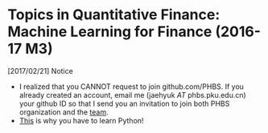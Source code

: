 # Topics in Quantitative Finance: Machine Learning for Finance (2016-17 M3)

[2017/02/21] Notice
* I realized that you CANNOT request to join github.com/PHBS. If you already created an account, email me (jaehyuk _AT_ phbs.pku.edu.cn)  your github ID so that I send you an invitation to join both PHBS organization and the [team](https://github.com/orgs/PHBS/teams/2016-tqf-ml).
* [This](http://blog.codeeval.com/codeevalblog/2015#.WKwjb1WGOUk=) is why you have to learn Python!
